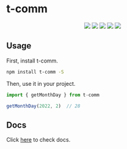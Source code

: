 # t-comm

<p align="center">
  <img src="https://img.shields.io/travis/com/novlan1/t-comm">
  <img src="https://img.shields.io/npm/dw/t-comm">
  <img src="https://img.shields.io/npm/v/t-comm">
  <img src="https://img.shields.io/npm/l/t-comm">
  <img src="https://img.shields.io/codecov/c/github/novlan1/t-comm">
</p>


## Usage

First, install t-comm.

```bash
npm install t-comm -S
```

Then, use it in your project.

```ts
import { getMonthDay } from t-comm

getMonthDay(2022, 2)  // 28
```

## Docs

Click [here](https://novlan1.github.io/t-comm/) to check docs.
